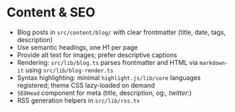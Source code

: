 # Content & SEO

- Blog posts in `src/content/blog/` with clear frontmatter (title, date, tags, description)
- Use semantic headings, one H1 per page
- Provide alt text for images; prefer descriptive captions
- Rendering: `src/lib/blog.ts` parses frontmatter and HTML via `markdown-it` using `src/lib/blog-render.ts`
- Syntax highlighting: minimal `highlight.js/lib/core` languages registered; theme CSS lazy-loaded on demand
- `SEOHead` component for meta (title, description, og:*, twitter:*)
- RSS generation helpers in `src/lib/rss.ts`
